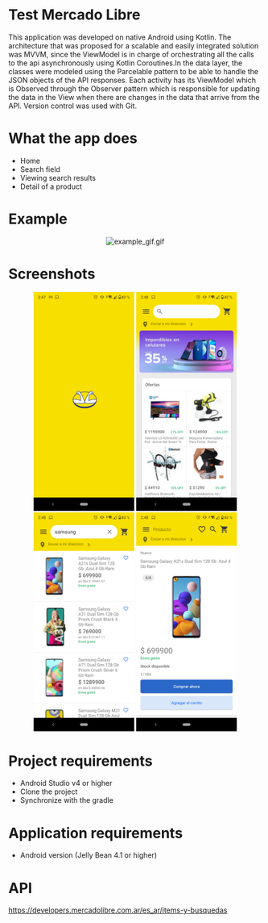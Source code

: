 # Test Mercado Libre
This application was developed on native Android using Kotlin. The architecture that was proposed for a scalable and easily integrated solution was MVVM, since the ViewModel is in charge of orchestrating all the calls to the api asynchronously using Kotlin Coroutines.In the data layer, the classes were modeled using the Parcelable pattern to be able to handle the JSON objects of the API responses. Each activity has its ViewModel which is Observed through the Observer pattern which is responsible for updating the data in the View when there are changes in the data that arrive from the API. Version control was used with Git.

# What the app does

- Home
- Search field
- Viewing search results
- Detail of a product

# Example
<div align="center">
<img src="https://github.com/jachacon36/Test_Mercado_Libre/blob/master/screenshots/example_gif.gif?raw=true" alt="example_gif.gif" width="400px">
</div>

# Screenshots

<div align="center">
    <img src="https://raw.githubusercontent.com/jachacon36/Test_Mercado_Libre/master/screenshots/Screenshot_1.png" width="200px"</img> 
     <img src="https://raw.githubusercontent.com/jachacon36/Test_Mercado_Libre/master/screenshots/Screenshot_2.png" width="200px"</img> 
     <img src="https://raw.githubusercontent.com/jachacon36/Test_Mercado_Libre/master/screenshots/Screenshot_3.png" width="200px"</img> 
     <img src="https://raw.githubusercontent.com/jachacon36/Test_Mercado_Libre/master/screenshots/Screenshot_4.png" width="200px"</img> 
</div>

# Project requirements

- Android Studio v4 or higher
- Clone the project
- Synchronize with the gradle

# Application requirements

- Android version (Jelly Bean	4.1 or higher)

# API

https://developers.mercadolibre.com.ar/es_ar/items-y-busquedas
